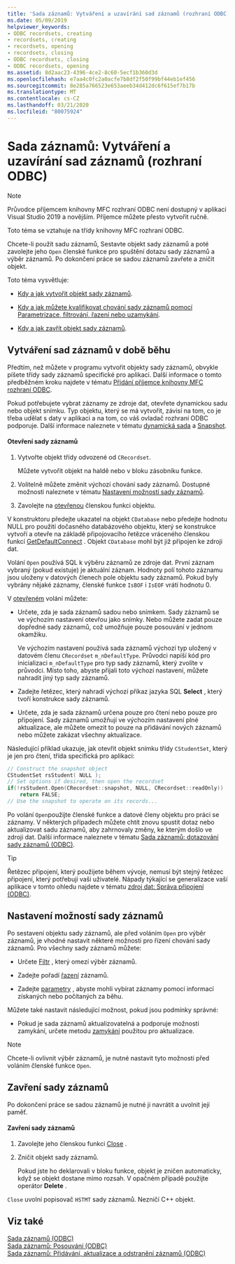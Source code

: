 ```yaml
---
title: 'Sada záznamů: Vytváření a uzavírání sad záznamů (rozhraní ODBC)'
ms.date: 05/09/2019
helpviewer_keywords:
- ODBC recordsets, creating
- recordsets, creating
- recordsets, opening
- recordsets, closing
- ODBC recordsets, closing
- ODBC recordsets, opening
ms.assetid: 8d2aac23-4396-4ce2-8c60-5ecf1b360d3d
ms.openlocfilehash: e7aa4c0fc2a0acfe7b8df2f50f99bf44eb1ef456
ms.sourcegitcommit: 8e285a766523e653aeeb34d412dc6f615ef7b17b
ms.translationtype: MT
ms.contentlocale: cs-CZ
ms.lasthandoff: 03/21/2020
ms.locfileid: "80075924"
---
```

# <a name="recordset-creating-and-closing-recordsets-odbc"></a>Sada záznamů: Vytváření a uzavírání sad záznamů (rozhraní ODBC)

> [!NOTE]
> Průvodce příjemcem knihovny MFC rozhraní ODBC není dostupný v aplikaci Visual Studio 2019 a novějším. Příjemce můžete přesto vytvořit ručně.

Toto téma se vztahuje na třídy knihovny MFC rozhraní ODBC.

Chcete-li použít sadu záznamů, Sestavte objekt sady záznamů a poté zavolejte jeho `Open` členské funkce pro spuštění dotazu sady záznamů a výběr záznamů. Po dokončení práce se sadou záznamů zavřete a zničit objekt.

Toto téma vysvětluje:

- [Kdy a jak vytvořit objekt sady záznamů](#_core_creating_recordsets_at_run_time).

- [Kdy a jak můžete kvalifikovat chování sady záznamů pomocí Parametrizace, filtrování, řazení nebo uzamykání](#_core_setting_recordset_options).

- [Kdy a jak zavřít objekt sady záznamů](#_core_closing_a_recordset).

##  <a name="creating-recordsets-at-run-time"></a><a name="_core_creating_recordsets_at_run_time"></a>Vytváření sad záznamů v době běhu

Předtím, než můžete v programu vytvořit objekty sady záznamů, obvykle píšete třídy sady záznamů specifické pro aplikaci. Další informace o tomto předběžném kroku najdete v tématu [Přidání příjemce knihovny MFC rozhraní ODBC](../../mfc/reference/adding-an-mfc-odbc-consumer.md).

Pokud potřebujete vybrat záznamy ze zdroje dat, otevřete dynamickou sadu nebo objekt snímku. Typ objektu, který se má vytvořit, závisí na tom, co je třeba udělat s daty v aplikaci a na tom, co váš ovladač rozhraní ODBC podporuje. Další informace naleznete v tématu [dynamická sada](../../data/odbc/dynaset.md) a [Snapshot](../../data/odbc/snapshot.md).

#### <a name="to-open-a-recordset"></a>Otevření sady záznamů

1. Vytvořte objekt třídy odvozené od `CRecordset`.

   Můžete vytvořit objekt na haldě nebo v bloku zásobníku funkce.

1. Volitelně můžete změnit výchozí chování sady záznamů. Dostupné možnosti naleznete v tématu [Nastavení možností sady záznamů](#_core_setting_recordset_options).

1. Zavolejte na [otevřenou](../../mfc/reference/crecordset-class.md#open) členskou funkci objektu.

V konstruktoru předejte ukazatel na objekt `CDatabase` nebo předejte hodnotu NULL pro použití dočasného databázového objektu, který se konstrukce vytvoří a otevře na základě připojovacího řetězce vráceného členskou funkcí [GetDefaultConnect](../../mfc/reference/crecordset-class.md#getdefaultconnect) . Objekt `CDatabase` mohl být již připojen ke zdroji dat.

Volání `Open` používá SQL k výběru záznamů ze zdroje dat. První záznam vybraný (pokud existuje) je aktuální záznam. Hodnoty polí tohoto záznamu jsou uloženy v datových členech pole objektu sady záznamů. Pokud byly vybrány nějaké záznamy, členské funkce `IsBOF` i `IsEOF` vrátí hodnotu 0.

V [otevřeném](../../mfc/reference/crecordset-class.md#open) volání můžete:

- Určete, zda je sada záznamů sadou nebo snímkem. Sady záznamů se ve výchozím nastavení otevřou jako snímky. Nebo můžete zadat pouze dopředné sady záznamů, což umožňuje pouze posouvání v jednom okamžiku.

   Ve výchozím nastavení používá sada záznamů výchozí typ uložený v datovém členu `CRecordset` `m_nDefaultType`. Průvodci napíší kód pro inicializaci `m_nDefaultType` pro typ sady záznamů, který zvolíte v průvodci. Místo toho, abyste přijali toto výchozí nastavení, můžete nahradit jiný typ sady záznamů.

- Zadejte řetězec, který nahradí výchozí příkaz jazyka SQL **Select** , který tvoří konstrukce sady záznamů.

- Určete, zda je sada záznamů určena pouze pro čtení nebo pouze pro připojení. Sady záznamů umožňují ve výchozím nastavení plné aktualizace, ale můžete omezit to pouze na přidávání nových záznamů nebo můžete zakázat všechny aktualizace.

Následující příklad ukazuje, jak otevřít objekt snímku třídy `CStudentSet`, který je jen pro čtení, třída specifická pro aplikaci:

```cpp
// Construct the snapshot object
CStudentSet rsStudent( NULL );
// Set options if desired, then open the recordset
if(!rsStudent.Open(CRecordset::snapshot, NULL, CRecordset::readOnly))
    return FALSE;
// Use the snapshot to operate on its records...
```

Po volání `Open`použijte členské funkce a datové členy objektu pro práci se záznamy. V některých případech můžete chtít znovu spustit dotaz nebo aktualizovat sadu záznamů, aby zahrnovaly změny, ke kterým došlo ve zdroji dat. Další informace naleznete v tématu [Sada záznamů: dotazování sady záznamů (ODBC)](../../data/odbc/recordset-requerying-a-recordset-odbc.md).

> [!TIP]
>  Řetězec připojení, který použijete během vývoje, nemusí být stejný řetězec připojení, který potřebují vaši uživatelé. Nápady týkající se generalizace vaší aplikace v tomto ohledu najdete v tématu [zdroj dat: Správa připojení (ODBC)](../../data/odbc/data-source-managing-connections-odbc.md).

##  <a name="setting-recordset-options"></a><a name="_core_setting_recordset_options"></a>Nastavení možností sady záznamů

Po sestavení objektu sady záznamů, ale před voláním `Open` pro výběr záznamů, je vhodné nastavit některé možnosti pro řízení chování sady záznamů. Pro všechny sady záznamů můžete:

- Určete [Filtr](../../data/odbc/recordset-filtering-records-odbc.md) , který omezí výběr záznamů.

- Zadejte pořadí [řazení](../../data/odbc/recordset-sorting-records-odbc.md) záznamů.

- Zadejte [parametry](../../data/odbc/recordset-parameterizing-a-recordset-odbc.md) , abyste mohli vybírat záznamy pomocí informací získaných nebo počítaných za běhu.

Můžete také nastavit následující možnost, pokud jsou podmínky správné:

- Pokud je sada záznamů aktualizovatelná a podporuje možnosti zamykání, určete metodu [zamykání](../../data/odbc/recordset-locking-records-odbc.md) použitou pro aktualizace.

> [!NOTE]
>  Chcete-li ovlivnit výběr záznamů, je nutné nastavit tyto možnosti před voláním členské funkce `Open`.

##  <a name="closing-a-recordset"></a><a name="_core_closing_a_recordset"></a>Zavření sady záznamů

Po dokončení práce se sadou záznamů je nutné ji navrátit a uvolnit její paměť.

#### <a name="to-close-a-recordset"></a>Zavření sady záznamů

1. Zavolejte jeho členskou funkci [Close](../../mfc/reference/crecordset-class.md#close) .

1. Zničit objekt sady záznamů.

   Pokud jste ho deklarovali v bloku funkce, objekt je zničen automaticky, když se objekt dostane mimo rozsah. V opačném případě použijte operátor **Delete** .

`Close` uvolní popisovač `HSTMT` sady záznamů. Nezničí C++ objekt.

## <a name="see-also"></a>Viz také

[Sada záznamů (ODBC)](../../data/odbc/recordset-odbc.md)<br/>
[Sada záznamů: Posouvání (ODBC)](../../data/odbc/recordset-scrolling-odbc.md)<br/>
[Sada záznamů: Přidávání, aktualizace a odstranění záznamů (ODBC)](../../data/odbc/recordset-adding-updating-and-deleting-records-odbc.md)